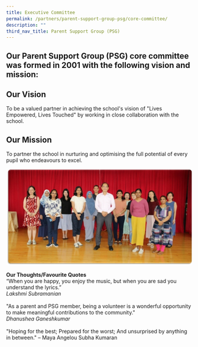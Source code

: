 ```yaml
---
title: Executive Committee
permalink: /partners/parent-support-group-psg/core-committee/
description: ""
third_nav_title: Parent Support Group (PSG)
---
```

Our Parent Support Group (PSG) core committee was formed in 2001 with the following vision and mission:
-----------------------

Our Vision
----------

To be a valued partner in achieving the school's vision of "Lives Empowered, Lives Touched" by working in close collaboration with the school.
  
Our Mission
-----------

To partner the school in nurturing and optimising the full potential of every pupil who endeavours to excel.

![](/images/PSG1.jpg)

**Our Thoughts/Favourite Quotes**
<br>
“When you are happy, you enjoy the music, but when you are sad you understand the lyrics.”
<br>
*Lakshmi Subramanian*
<br>
<br>
&quot;As a parent and PSG member, being a volunteer is a wonderful opportunity to make meaningful contributions to the community.&quot;
<br>
*Dhanushea Ganeshkumar*
<br><br>
&quot;Hoping for the best; Prepared for the worst; And unsurprised by anything in between.&quot; – Maya Angelou
Subha Kumaran
